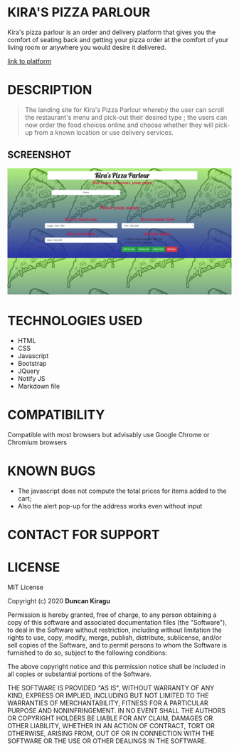 # KIRA'S PIZZA PARLOUR

  Kira's pizza parlour is an order and delivery platform that gives you the comfort of seating back and getting your pizza order at the comfort of your living room or anywhere you would desire it delivered.

  [link to platform](https://duncan-kiragu.github.io/Kira-s-Pizza-Parlour/)

# DESCRIPTION
> The landing site for Kira's Pizza Parlour whereby the user can scroll the restaurant's menu and pick-out their desired type
    ; the users can now order the food choices online and choose whether they will pick-up from a known location or use delivery services.

## SCREENSHOT

  ![SCREENSHOT](images/SCREENSHOT.png)


# TECHNOLOGIES USED

  - HTML
  - CSS
  - Javascript
  - Bootstrap
  - JQuery
  - Notify JS
  - Markdown file

# COMPATIBILITY

Compatible with most browsers but advisably use Google Chrome or Chromium browsers 

# KNOWN BUGS

  - The javascript does not compute the total prices for items added to the cart;
  - Also the alert pop-up for the address works even without input


# CONTACT FOR SUPPORT


# LICENSE
MIT License

Copyright (c) 2020 **Duncan Kiragu**

Permission is hereby granted, free of charge, to any person obtaining a copy
of this software and associated documentation files (the "Software"), to deal
in the Software without restriction, including without limitation the rights
to use, copy, modify, merge, publish, distribute, sublicense, and/or sell
copies of the Software, and to permit persons to whom the Software is
furnished to do so, subject to the following conditions:

The above copyright notice and this permission notice shall be included in all
copies or substantial portions of the Software.

THE SOFTWARE IS PROVIDED "AS IS", WITHOUT WARRANTY OF ANY KIND, EXPRESS OR
IMPLIED, INCLUDING BUT NOT LIMITED TO THE WARRANTIES OF MERCHANTABILITY,
FITNESS FOR A PARTICULAR PURPOSE AND NONINFRINGEMENT. IN NO EVENT SHALL THE
AUTHORS OR COPYRIGHT HOLDERS BE LIABLE FOR ANY CLAIM, DAMAGES OR OTHER
LIABILITY, WHETHER IN AN ACTION OF CONTRACT, TORT OR OTHERWISE, ARISING FROM,
OUT OF OR IN CONNECTION WITH THE SOFTWARE OR THE USE OR OTHER DEALINGS IN THE
SOFTWARE.
